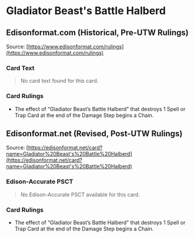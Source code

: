 # Gladiator Beast's Battle Halberd

## Edisonformat.com (Historical, Pre-UTW Rulings)

Source: [https://www.edisonformat.com/rulings](https://www.edisonformat.com/rulings)

### Card Text

> No card text found for this card.

### Card Rulings

*   The effect of “Gladiator Beast’s Battle Halberd” that destroys 1 Spell or Trap Card at the end of the Damage Step begins a Chain.

## Edisonformat.net (Revised, Post-UTW Rulings)

Source: [https://edisonformat.net/card?name=Gladiator%20Beast's%20Battle%20Halberd](https://edisonformat.net/card?name=Gladiator%20Beast's%20Battle%20Halberd)

### Edison-Accurate PSCT

> No Edison-Accurate PSCT available for this card.

### Card Rulings

*   The effect of “Gladiator Beast’s Battle Halberd” that destroys 1 Spell or Trap Card at the end of the Damage Step begins a Chain.
            
